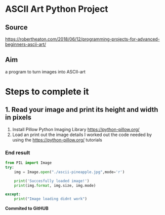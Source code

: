 # ASCII Art Python Project

## Source 
https://robertheaton.com/2018/06/12/programming-projects-for-advanced-beginners-ascii-art/

## Aim
a program to turn images into ASCII-art


# Steps to complete it
## 1. Read your image and print its height and width in pixels

1. Install Pillow Python Imaging Library
https://python-pillow.org/
2. Load an print out the image details 
I worked out the code needed by using the https://python-pillow.org/ tutorials

### End result
```python
from PIL import Image
try:
    img = Image.open("./ascii-pineapple.jpg",mode='r')

    print('Succesfully loaded image!')
    print(img.format, img.size, img.mode)

except:
    print("Image loading didnt work")
```

**Commited to GitHUB**
